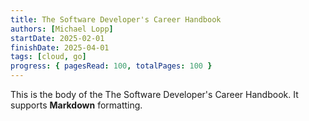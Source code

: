 ```yaml
---
title: The Software Developer's Career Handbook
authors: [Michael Lopp]
startDate: 2025-02-01
finishDate: 2025-04-01
tags: [cloud, go]
progress: { pagesRead: 100, totalPages: 100 }
---
```

This is the body of the The Software Developer's Career Handbook. It supports **Markdown** formatting.
